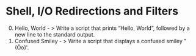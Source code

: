 # Shell, I/O Redirections and Filters
0. Hello, World - > Write a script that prints “Hello, World”, followed by a new line to the standard output.
1. Confused Smiley - > Write a script that displays a confused smiley "(Ôo)'. 
